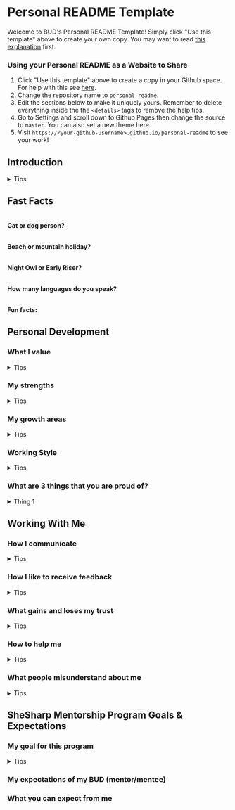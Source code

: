 # Personal README Template

Welcome to BUD's Personal README Template! Simply click "Use this template" above to create your own copy. You may want to read [this explanation](https://growwithbud.notion.site/README-Template-9d4c92efe88944a28a6d82aa33811b77) first.

### Using your Personal README as a Website to Share

1. Click "Use this template" above to create a copy in your Github space. For help with this see [here](https://docs.github.com/en/github/creating-cloning-and-archiving-repositories/creating-a-repository-from-a-template).
2. Change the repository name to `personal-readme`.
3. Edit the sections below to make it uniquely yours. Remember to delete everything inside the the `<details>` tags to remove the help tips.
4. Go to Settings and scroll down to Github Pages then change the source to `master`. You can also set a new theme here.
5. Visit `https://<your-github-username>.github.io/personal-readme` to see your work!

## Introduction


<details>
    <summary>Tips</summary>
A little bit about you!
</details>

## Fast Facts


</br><b>Cat or dog person?</b></br>

</br><b>Beach or mountain holiday?</b></br>

</br><b>Night Owl or Early Riser?</b></br>

</br><b>How many languages do you speak?</b></br>

</br><b>Fun facts:</b>

## Personal Development
### What I value
<details>
    <summary>Tips</summary>
What is important to you? What does being good at your job mean to you? What qualities in others do you appreciate?
</details>

### My strengths
<details>
    <summary>Tips</summary>
What do you love to do? What have others told you that you are good at? What can you help others with?
</details>

### My growth areas
<details>
    <summary>Tips</summary>
What do others see that you don’t? What are you working on improving? What can others help you with?
</details>

### Working Style
<details>
    <summary>Tips</summary>
What motivates you? What helps you to be productive? Do you learn best by reading/writing/hearing/doing? Do you prefer to collaborate with others or work alone?
</details>

### What are 3 things that you are proud of?
<details>
    <summary>Thing 1</summary>
    <summary>Thing 2</summary>
    <summary>Thing 3</summary>
</details>


## Working With Me

### How I communicate
<details>
    <summary>Tips</summary>
    Do you tend to communicate directly or indirectly? How do you prefer to be approached or stay in sync with others (Slack/email/video calls/phone calls)? When can others expect a response from you?
</details>

### How I like to receive feedback
<details>
    <summary>Tips</summary>
How do you prefer to receive it (written/verbal/face-to-face)? When do you prefer to receive it (when it happens/our next meeting)?
</details>

### What gains and loses my trust
<details>
    <summary>Tips</summary>
What actions can a person take to gain your trust? Conversely, what triggers you to lose trust?
</details>

### How to help me
<details>
    <summary>Tips</summary>
What is the best way to approach you? What is the best way to convey information to you?
</details>

### What people misunderstand about me
<details>
    <summary>Tips</summary>
What’s the cause of misunderstandings that you’ve had in the past? What behaviours of yours might unintentionally annoy a different personality type?
</details>


## SheSharp Mentorship Program Goals & Expectations
### My goal for this program
<details>
    <summary>Tips</summary> 
    What are you hoping to achieve in the next 12 weeks?
</details>

### My expectations of my BUD (mentor/mentee)


### What you can expect from me


